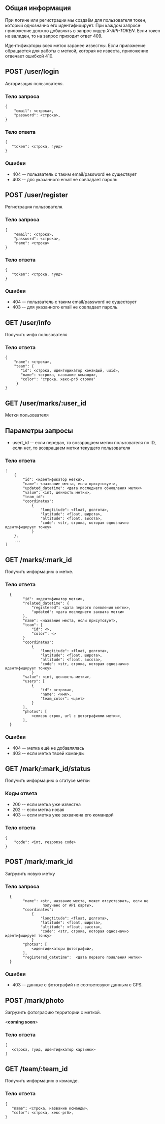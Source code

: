 ## Общая информация

При логине или регистрации мы создаём для пользователя токен, который однозначно его идентифицирует.
При каждом запросе приложение должно добавлять в запрос хидер *X-API-TOKEN*.
Если токен не валиден, то на запрос приходит ответ 409.

Идентификаторы всех меток заранее известны. Если приложение обращается для работы с меткой, которая не известа, приложение отвечает ошибкой 410.

## POST /user/login

Авторизация пользователя.

### Тело запроса
```
{
    "email": <строка>,
    "password": <строка>,
}
```

### Тело ответа
```
{
   "token": <строка, гуид>
}
```

### Ошибки
 * 404 -- пользватель с таким email/password не существует
 * 403 -- для указанного email не совпадает пароль.

## POST /user/register

Регистрация пользователя.

### Тело запроса
```
{
    "email": <строка>,
    "password": <строка>,
    "name": <строка>
}
```

### Тело ответа
```
{
   "token": <строка, гуид>
}
```

### Ошибки
 * 404 -- пользватель с таким email/password не существует
 * 403 -- для указанного email не совпадает пароль.

## GET /user/info

Получить инфо пользователя

### Тело ответа
```
{
    "name": <строка>,
    "team": {
       "id": <строка, идентификатор командый, uuid>,
       "name": <строка, название командж>,
       "color": "строка, хекс-ргб строка"
     }
}
```

## GET /user/marks/:user_id

Метки пользователя

## Параметры запросы

   * usert_id -- если передан, то возвращаем метки пользователя по ID, если нет,
                 то возвращаем метки текущего пользователя

### Тело ответа
```
[
    {
        "id": <идентификатор метки>,
        "name": <название места, если присутсвует>,
        "updated_datetime": <дата последнего обновления метки>
        "value": <int, ценность метки>,
        "team_id":
        "coordinates":
            {
                "longtitude": <float, долгота>,
                "latitude": <float, широта>,
                "altitude": <float, высота>,
                "code": <str, строка, которая однозначно идентифицирует точку>
            }
    },
    ...
]
```

## GET /marks/:mark_id

Получить информацию о метке.

### Тело ответа

```
  {
        "id": <идентификатор метки>,
        "related_datetime": {
            "registered": <дата первого появления метки>,
            "updated": <дата последнего захвата метки>
        },
        "name": <название места, если присутсвует>,
        "team": {
            "id": <>,
            "color": <>
        }
        "coordinates":
            {
                "longtitude": <float, долгота>,
                "latitude": <float, широта>,
                "altitude": <float, высота>,
                "code": <str, строка, которая однозначно идентифицирует точку>
            }
        "value": <int, ценность метки>,
        "users": [
            {
                "id": <строка>,
                "name": <имя>,
                "team_color": <цвет>
            }
        ],
        "photos": [
            <список строк, url c фотографиями метки>,
        ],
  }
```

### Ошибки
 * 404 -- метка ещё не добавлялась
 * 403 -- если метка твоей команды

## GET /mark/:mark_id/status

Получить информацию о статусе метки

### Коды ответа

   * 200 -- если метка уже известна
   * 202 -- если метка новая
   * 403 -- если метка уже захвачена его командой
   
### Тело ответа
```
{
    "code": <int, response code>
}
```

## POST /mark/:mark_id

Загрузить новую метку

### Тело запроса
```
  {
        "name": <str, название места, может отсуствовать, если не
                 получено от API карты>,
        "coordinates":
            {
                "longtitude": <float, долгота>,
                "latitude": <float, широта>,
                "altitude": <float, высота>,
                "code": <str, строка, которая однозначно идентифицирует точку>
            }
        "photos": [
            <идентификаторы фотографий>,
        ],
        "registered_datetime":  <дата первого появления метки>
  }
```

### Ошибки
 * 403 -- данные с фотографий не соответсвуют данным с GPS.

## POST /mark/photo

Загрузить фотографию территории с меткой.

<**coming soon**>

### Тело ответа
```
[
   <строка, гуид, идентификатор картинки>
]
```

## GET /team/:team_id

Получить информацию о команде.

### Тело ответа
```
{
   "name": <строка, название команды>,
   "color": <строка, хекс-ргб>,
}
```
